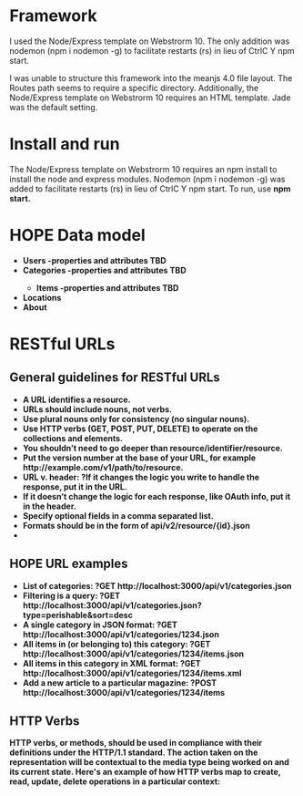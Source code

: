 <html lang="en">
<head>
    <meta charset="UTF-8">
    <title></title>
</head>
<body>

<h1>Framework</h1>
I used the Node/Express template on Webstrorm 10.  The only addition was nodemon  (npm i nodemon -g) to facilitate restarts (rs) in lieu of CtrlC Y npm start.

I was unable to structure this framework into the meanjs 4.0 file layout.  The Routes path seems to require a specific directory.  Additionally, the Node/Express template on Webstrorm 10 requires an HTML template.  Jade was the default setting.

<h1>Install and run</h1>
The Node/Express template on Webstrorm 10 requires an npm install to install the node and express modules.  Nodemon  (npm i nodemon -g) was added to facilitate restarts (rs) in lieu of CtrlC Y npm start.
To run, use <b>npm start.</>

<h1>HOPE Data model</h1>
<ul>
<li>Users -properties and attributes TBD</li>
<li>Categories -properties and attributes TBD</li>
<ul>
<li>Items -properties and attributes TBD</li>
</ul>
<li>Locations</li>  
<li>About</li>    
</ul>
<h1>RESTful URLs</h1> 
<h2>General guidelines for RESTful URLs</h2>
<ul>
<li>A URL identifies a resource. </li>
<li>URLs should include nouns, not verbs. </li>
<li>Use plural nouns only for consistency (no singular nouns).          </li>
<li>Use HTTP verbs (GET, POST, PUT, DELETE) to operate on the collections and elements.    </li>
<li>You shouldn’t need to go deeper than resource/identifier/resource.       </li>
<li>Put the version number at the base of your URL, for example http://example.com/v1/path/to/resource. </li>
<li>URL v. header: ?If it changes the logic you write to handle the response, put it in the URL. </li>
<li>If it doesn’t change the logic for each response, like OAuth info, put it in the header.  </li>
<li>Specify optional fields in a comma separated list.   </li>
<li>Formats should be in the form of api/v2/resource/{id}.json  </li>
<li></li>
</ul>

<h2>HOPE URL examples</h2>
<ul>
<li>List of categories: ?GET http://localhost:3000/api/v1/categories.json </li>
<li>Filtering is a query: ?GET http://localhost:3000/api/v1/categories.json?type=perishable&sort=desc </li>
<li>A single category in JSON format: ?GET http://localhost:3000/api/v1/categories/1234.json  </li>
<li>All items in (or belonging to) this category: ?GET http://localhost:3000/api/v1/categories/1234/items.json </li>
<li>All items in this category in XML format: ?GET http://localhost:3000/api/v1/categories/1234/items.xml </li>
<li>Add a new article to a particular magazine: ?POST http://localhost:3000/api/v1/categories/1234/items  </li>
 </ul>

<h2>HTTP Verbs</h2>
HTTP verbs, or methods, should be used in compliance with their definitions under the HTTP/1.1 standard.
The action taken on the representation will be contextual to the media type being worked on and
its current state. Here's an example of how HTTP verbs map to create, read, update, delete operations
in a particular context:



</body>
</html>
